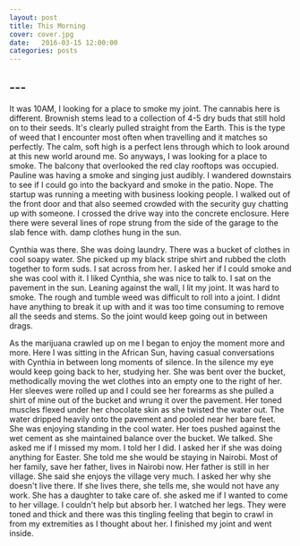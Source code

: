```yaml
---
layout: post
title: This Morning
cover: cover.jpg
date:   2016-03-15 12:00:00
categories: posts
---
```


## --- 

It was 10AM, I looking for a place to smoke my joint. The cannabis here is different. Brownish stems lead to a collection of 4-5 dry buds that still hold on to their seeds. It's clearly pulled straight from the Earth. This is the type of weed that I encounter most often when travelling and it matches so perfectly. The calm, soft high is a perfect lens through which to look around at this new world around me. So anyways, I was looking for a place to smoke. The balcony that overlooked the red clay rooftops was occupied. Pauline was having a smoke and singing just audibly. I wandered downstairs to see if I could go into the backyard and smoke in the patio. Nope. The startup was running a meeting with business looking people. I walked out of the front door and that also seemed crowded with the security guy chatting up with someone. I crossed the drive way into the concrete enclosure. Here there were several lines of rope strung from the side of the garage to the slab fence with. damp clothes hung in the sun.

Cynthia was there. She was doing laundry. There was a bucket of clothes in cool soapy water. She picked up my black stripe shirt and rubbed the cloth together to form suds. I sat across from her. I asked her if I could smoke and she was cool with it. I liked Cynthia, she was nice to talk to. I sat on the pavement in the sun. Leaning against the wall, I lit my joint. It was hard to smoke. The rough and tumble weed was difficult to roll into a joint. I didnt have anything to break it up with and it was too time consuming to remove all the seeds and stems. So the joint would keep going out in between drags.

As the marijuana crawled up on me I began to enjoy the moment more and more. Here I was sitting in the African Sun, having casual conversations with Cynthia in between long moments of silence. In the silence my eye would keep going back to her, studying her. She was bent over the bucket, methodically moving the wet clothes into an empty one to the right of her. Her sleeves were rolled up and I could see her forearms as she pulled a shirt of mine out of the bucket and wrung it over the pavement. Her toned muscles flexed under her chocolate skin as she twisted the water out. The water dripped heavily onto the pavement and pooled near her bare feet. She was enjoying standing in the cool water. Her toes pushed against the wet cement as she maintained balance over the bucket. We talked. She asked me if I missed my mom. I told her I did. I asked her if she was doing anything for Easter. She told me she would be staying in Nairobi. Most of her family, save her father, lives in Nairobi now. Her father is still in her village. She said she enjoys the village very much. I asked her why she doesn't live there. If she lives there, she tells me, she would not have any work. She has a daughter to take care of. she asked me if I wanted to come to her village. I couldn't help but absorb her. I watched her legs. They were toned and thick and there was this tingling feeling that begin to crawl in from my extremities as I thought about her. I finished my joint and went inside.
